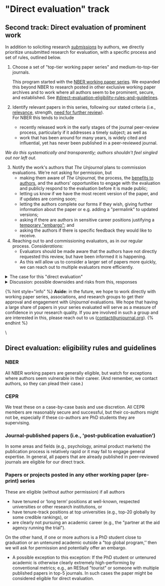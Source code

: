 # "Direct evaluation" track

## Second track: Direct evaluation of prominent work

In addition to soliciting research [_submissions_](https://globalimpact.gitbook.io/the-unjournal-project-and-communication-space/faq-interaction/for-researchers-authors#why-should-i-submit-my-work-to-the-unjournal-why-should-i-engage-with-them) by authors, we directly prioritize unsubmitted research for evaluation, with a specific process and set of rules, outlined below.

1.  Choose a set of "top-tier working paper series" and medium-to-top-tier journals.

    This program started with the [NBER working paper series](https://www.nber.org/papers?page=1\&perPage=50\&sortBy=public\_date).  We  expanded this beyond NBER to research posted in other exclusive working paper archives and to work where all authors seem to be prominent, secure, and established. See [#direct-evaluation-eligibility-rules-and-guidelines](direct-evaluation-track.md#direct-evaluation-eligibility-rules-and-guidelines "mention").   &#x20;
2. Identify relevant papers in this series, following our stated criteria  (i.e., [relevance](./#summary-why-is-it-relevant-and-worth-engaging-with), strength, [need for further review](./#why-does-it-need-more-review-what-are-some-key-issues-claims-to-vet)).\
   For NBER this tends to include
   * recently released work in the early stages of the journal peer-review process, particularly if it addresses a timely subject; as well as
   * work that has been around for many years, is widely cited and influential, yet has never been published in a peer-reviewed journal.

_We do this systematically and transparently; authors shouldn't feel singled out nor left out._

3. Notify the work's authors that _The Unjournal_ plans to commission evaluations. We're not asking for permission, but
   * making them aware of _The Unjournal,_ the process, the [benefits to authors](../../faq-interaction/for-researchers-authors.md#why-should-researchers-and-groups-submit-their-work-to-and-engage-with-the-unjournal), and the authors' opportunities to engage with the evaluation and publicly respond to the evaluation before it is made public;
   * letting us know if we have the most recent version of the paper, and if updates are coming soon;
   * letting the authors complete our forms if they wish, giving further information about the paper  or e.g. adding a "permalink" to updated versions;
   * asking if there are authors in sensitive career positions justifying a[ temporary "embargo"](../../faq-interaction/for-researchers-authors.md#conditional-embargo); and
   * asking the authors if there is specific feedback they would like to receive.
4. Reaching out to and commissioning evaluators, as in our regular process. _Considerations:_
   * Evaluators should be made aware that the authors have not directly requested this review, but have been informed it is happening.&#x20;
   * As this will allow us to consider a larger set of papers more quickly, we can reach out to multiple evaluators more efficiently.

<details>

<summary>The case for this "direct evaluation"</summary>

1. **Public benefit:** Working papers (especially NBER) are already influencing policy and debate**,** yet they have not been peer-reviewed and may take years to go through this process, if ever (e.g., many NBER papers[ are never published in peer-reviewed journals](https://bldavies.com/blog/publication-outcomes-nber-working-papers/)). However, it is difficult to understand the papers' limitations unless you happen to have attended an academic seminar where they were presented. Evaluating these publicly will provide a service.
   * _Specifically for NBER_: This working paper series is highly influential and relied upon by policy makers and policy journalists. It'd an elite outlet: only members of NBER are able to post working papers here. [Membership is prestigious and available only by invitation.](https://economistwritingeveryday.com/2022/05/02/lets-talk-about-the-nber/)
2. **Fear of public evaluation (safety in numbers):** There may be some shyness or reluctance to participate in _The Unjournal_ evaluation process (for reasons to do so, see our [benefits to authors](../../faq-interaction/for-researchers-authors.md#why-should-researchers-and-groups-submit-their-work-to-and-engage-with-the-unjournal)[ ](../../faq-interaction/for-researchers-authors.md)discussion). It is scary to be a first mover, and it may feel unfair to be among the few people to have an evaluation of your work out there in public (in spite of the Bayesian arguments presented in the previous link). There should be "safety" in numbers: having a substantial number of prominent papers publicly evaluated by _The Unjournal_ will ease this concern.
3. **Passive evaluation may be preferred to active consent:** Academics (especially early-career) may also worry that they will seem weird or rebellious by submitting to _The Unjournal,_ as this may be taken as "rejecting mainstream system norms." Again, this will be less of a problem if a substantial number of public evaluations of prominent papers are posted. You will be in good company. Furthermore, if we are simply _identifying_ papers for evaluation, the authors of these papers cannot be seen as rejecting the mainstream path (as they did not _choose_ to submit).
4. **Piloting and building a track record or demonstration:** _The Unjournal_ needs a reasonably large set of high-quality, relevant work to evaluate in order to help us build our system and improve our processes. Putting out a body of curated evaluation work will also allow us to demonstrate the reasonableness and reliability of this process.

</details>

<details>

<summary>Discussion: possible downsides and risks from this,  responses</summary>

**1. Negative backlash:** Some authors may dislike having their work publicly evaluated, particularly when there is substantial criticism. Academics complain a lot about unfair peer reviews, but the difference is that here the evaluations will be made public. This might lead _The Unjournal_ to be the target of some criticism.

_**Responses:**_

* Public engagement in prominent and influential work is fair and healthy. It is good to promote public intellectual debate. Of course, this process needs to allow constructive criticism as well as informative praise.
* _We will work to ensure that the evaluations we publish involve constructive dialogue, avoid unnecessary harshness, and provide reasons for their critiques. We also give authors the opportunity to respond._
* We are focusing on more prominent papers, with authors in more secure positions. Additionally, we offer a potential "embargo" for sensitive career situations, e.g., those that might face early-career researchers.

**2. Less author engagement:** If authors do not specifically _choose_ to have their work evaluated, they are less likely to engage fullly with the process.

_**Response:**_ This is something we will keep an eye on, weighing the benefits and costs.

**3. Evaluator/referee reluctance:** As noted above, evaluators may be more reluctant to provide ratings and feedback on work where the author has not instigated the process.

_**Response:**_ This should largely be addressed by the fact that we allow evaluators to remain anonymous. A potential cost here is discouraging signed evaluations, which themselves have some benefits (as well as possible costs).

**4. Slippery-slope towards "unfairly reviewing work too early":** In some fields, working papers are released at a point where the author does not wish them to be evaluated, and where the author is not implicitly making strong claims about the validity of this work. In economics, working papers tend to be released when they are fairly polished and the authors typically seek feedback and citations. The NBER series is a particularly prominent example. However, we don't want extend the scope of direct evaluation too far.

_**Response:**_ We will be careful with this. Initially, we are extending this evaluation process only to the NBER series. Next, we may consider direct evaluation of fairly prestigious publications in "actual" peer-reviewed journals, particularly in fields (such as psychology) where the peer-review process is much faster than in economics. As NBER is basically "USA-only", we have extended this to other series such as [CEPR](https://cepr.org/publications/discussion-papers), while being sensitive to the prestige/vulnerability tradeoffs.

</details>

{% hint style="info" %}
**Aside:** in the future, we hope to work directly with working paper series, associations, and research groups to get their approval and engagement with _Unjournal_ evaluations. We hope that having a large share of papers in your series evaluated will serve as a measure of confidence in your research quality. If you are involved in such a group and are interested in this, please reach out to us ([contact@unjournal.org](https://app.gitbook.com/u/Kb2a1KdsgsTOM7ZYPPCIyGkho3Q2)).
{% endhint %}

\


## Direct evaluation: eligibility rules and guidelines

### **NBER**

All NBER working papers are generally eligible, but watch for exceptions where authors seem vulnerable in their career. (And remember, we contact authors, so they can plead their case.)

### CEPR

We treat these on a case-by-case basis and use discretion. All CEPR members are reasonably secure and successful, but their co-authors might not be, especially if these co-authors are PhD students they are supervising.

### Journal-published papers (i.e., 'post-publication evaluation')

In some areas and fields (e.g., psychology, animal product markets) the publication process is relatively rapid or it may fail to engage general expertise. In general, all papers that are already published in peer-reviewed journals are eligible for our direct track.&#x20;



### Papers or projects posted in any other working paper (pre-print) series

These are eligible (without author permission) if all authors&#x20;

* have tenured or ‘long term’ positions at well-known, respected universities or other research institutions, or
* have tenure-track positions at top universities (e.g., top-20 globally by some credible rankings), or
* are clearly not pursuing an academic career (e.g., the "partner at the aid agency running the trial").&#x20;

On the other hand, if one or more authors is a PhD student close to graduation or an untenured academic outside a "top global program,’’ then we will ask for permission and potentially offer an embargo.

* A possible exception to this exception: If the PhD student or untenured academic is otherwise clearly extremely high-performing by conventional metrics; e.g., an REStud "tourist" or someone with multiple published papers in top-5 journals. In such cases the paper might be considered eligible for direct evaluation.&#x20;
